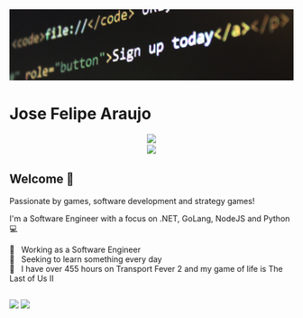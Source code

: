<img width="auto" src="https://github.com/jfelipearaujo/jfelipearaujo/blob/main/banner.jpg">

# Jose Felipe Araujo

<div align="center">
 <img src="https://github-readme-stats.vercel.app/api/top-langs/?username=jfelipearaujo&hide=javascript,HTML,CSS&layout=compact&langs_count=16&theme=dark"/>
</div>

<div align="center">
 <img src="https://github-profile-trophy.vercel.app/?username=jfelipearaujo&theme=onedark&column=5"/>
</div>

## Welcome 👋
Passionate by games, software development and strategy games!

I'm a Software Engineer with a focus on .NET, GoLang, NodeJS and Python :computer:

 :office:  &nbsp; Working as a Software Engineer
 <br/> :purple_heart: &nbsp; Seeking to learn something every day
 <br/> 💬  &nbsp; I have over 455 hours on Transport Fever 2 and my game of life is The Last of Us II

 ##
 
 <p> <a href="https://www.linkedin.com/in/jsfelipearaujo"><img src="https://img.shields.io/badge/Jose%20Felipe%20Araujo-blue?style=for-the-badge&logo=Linkedin&logoColor=white" height=25 /></a> <a href="https://steamcommunity.com/id/jsfelipearaujo"><img src="https://img.shields.io/badge/-jfelipearaujo-grey?style=for-the-badge&logo=steam&logoColor=white" height=25 /></a>
 
 </p>
